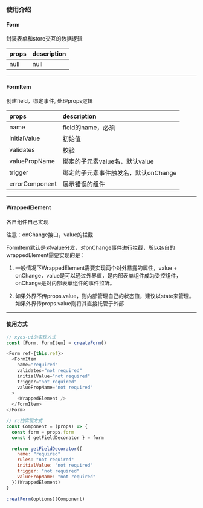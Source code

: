 ### 使用介绍

#### Form

封装表单和store交互的数据逻辑

|props|description|
|:----|:----------|
|null|null|
---

#### FormItem

创建field，绑定事件, 处理props逻辑

|props|description|
|:----|:----------|
|name|field的name，必须|
|initialValue|初始值|
|validates|校验|
|valuePropName|绑定的子元素value名，默认value|
|trigger|绑定的子元素事件触发名，默认onChange|
|errorComponent|展示错误的组件|
---

#### WrappedElement

各自组件自己实现

注意：onChange接口，value的拦截

FormItem默认是对value分发，对onChange事件进行拦截，所以各自的wrappedElement需要实现的是：

1. 一般情况下WrappedElement需要实现两个对外暴露的属性，value + onChange，value是可以通过外界值，是内部表单组件成为受控组件，onChange是对内部表单组件的事件监听。

2. 如果外界不传props.value，则内部管理自己的状态值，建议以state来管理。如果外界传props.value则将其直接托管于外部
---

#### 使用方式

```javascript
// xyos-ui的实现方式
const [Form, FormItem] = createForm()

<Form ref={this.ref}>
  <FormItem
    name="required"
    validates="not required"
    initialValue="not required"
    trigger="not required"
    valuePropName="not required"
  >
    <WrappedElement />
  </FormItem>
</Form>

// rc的实现方式
const Component = (props) => {
  const form = props.form
  const { getFieldDecorator } = form

  return getFieldDecorator({
    name: "required"
    rules: "not required"
    initialValue: "not required"
    trigger: "not required"
    valuePropName: "not required"
  })(WrappedElement)
}

creatForm(options)(Component)
```